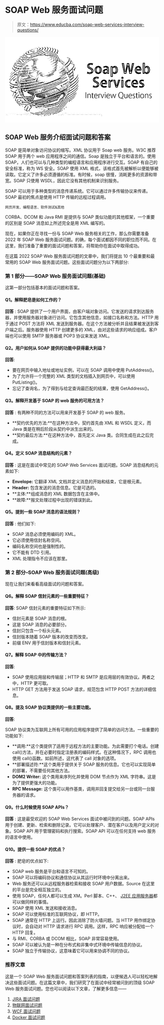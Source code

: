 # SOAP Web 服务面试问题

> 原文：<https://www.educba.com/soap-web-services-interview-questions/>

![soap web services interview questions](img/1116549a19d53528158f5099435db0af.png)



## SOAP Web 服务介绍面试问题和答案

SOAP 是简单对象访问协议的缩写。XML 协议用于 Soap web 服务。W3C 推荐 SOAP 用于两个 web 应用程序之间的通信。Soap 是独立于平台和语言的。使用 SOAP，人们也可以与几种类型的编程语言和应用程序进行交互。SOAP 有自己的安全标准，称为 WS 安全。SOAP 使用 XML 格式，该格式首先被解析以便能够被读取。它定义了许多必须遵循的标准。有时候，soap 很慢，消耗更多的资源和带宽。SOAP 只使用 WSDL，因此它没有其他机制来识别服务。

SOAP 可以用于多种类型的消息传递系统。它可以通过许多传输协议来传递。SOAP 最初的焦点是使用 HTTP 传输的远程过程调用。

<small>网页开发、编程语言、软件测试&其他</small>

CORBA、DCOM 和 Java RMI 是提供与 SOAP 类似功能的其他框架，一个重要的区别是 SOAP 消息如上所述完全是用 XML 编写的。

现在，如果你正在寻找一份与 SOAP Web 服务相关的工作，那么你需要准备 2022 年 SOAP Web 服务面试问题。的确，每个面试都因不同的职位而不同。在这里，我们准备了重要的面试问题和答案，将帮助你在面试中取得成功。

在这篇 2022 SOAP Web 服务面试问题的文章中，我们将提出 10 个最重要和最常用的 SOAP Web 服务面试问题。这些面试问题分为以下两部分:

### 第 1 部分——SOAP Web 服务面试问题(基础)

这第一部分包括基本的面试问题和答案。

#### Q1。解释肥皂是如何工作的？

**回答** :
SOAP 提供了一个用户界面，由客户端对象访问。它发送的请求到达服务器，并使用服务器对象进行访问。它包含其他信息，如接口名称和方法。HTTP 用于通过 POST 方法将 XML 发送到服务器。在这个方法被分析并且结果被发送到客户端之后。服务器使用 HTTP 创建更多的 XML，由对这些请求的响应组成。客户端也可以使用 SMTP 服务器或 POP3 协议来发送 XML。

#### Q2。用户如何从 SOAP 提供的功能中获得最大利益？

**回答**:

*   要在网页中输入地址或地址实例，可以在 SOAP 调用中使用 PutAddress()。
*   为了允许将一个完整的 XML 类型的文档插入到网页中，可以使用 PutListing()。
*   忘记了查询名，为了得到与给定查询最匹配的结果，使用 GetAddress()。

#### Q3。解释开发基于 SOAP 的 web 服务的可用方法？

**回答** :
有两种不同的方法可以用来开发基于 SOAP 的 web 服务。

*   **契约优先的方法:**在这种方法中，契约首先由 XML 和 WSDL 定义，而 Java 类是在稍后阶段从契约中派生出来的。
*   **契约最后方法:**在这种方法中，首先定义 Java 类。合同生成在此之后完成。

#### Q4。定义 SOAP 消息结构的元素？

**回答** :
这是在面试中常见的 SOAP Web Services 面试问题。SOAP 消息结构的元素如下:

*   **Envelope:** 它翻译 XML 文档并定义消息的开始和结束，它是根元素。
*   **Header:** 包含发送的消息信息。它是可选的。
*   **主体:**组成消息的 XML 数据包含在主体中。
*   **故障:**报文处理过程中出现的错误到此。

#### Q5。提到一些 SOAP 消息的语法规则？

**回答** :
他们如下:

*   SOAP 消息必须使用编码的 XML。
*   它必须使用信封名称空间。
*   编码名称空间也是强制性的。
*   它不能有 DTD 引用。
*   XML 处理指令不应该在那里。

### 第 2 部分–SOAP Web 服务面试问题(高级)

现在让我们来看看高级面试的问题和答案。

#### Q6。解释 SOAP 信封元素的一些重要特征？

**回答**:
SOAP 信封元素的重要特征如下所示:

*   信封元素是 SOAP 消息的根。
*   这是 SOAP 消息的必要部分。
*   信封只包含一个标头元素。
*   信封版本随着 SOAP 版本的改变而改变。
*   前缀 ENV 用于信封版本和信封元素。

#### Q7。解释 SOAP 中的传输方法？

**回答**:

*   SOAP 使用应用层和传输层；HTTP 和 SMTP 是应用层的有效协议。两者之中，HTTP 更可取。
*   HTTP GET 方法用于发送 SOAP 请求，规范包含 HTTP POST 方法的详细信息。

#### Q8。提及 SOAP 协议类提供的一些主要功能。

**回答**:

SOAP 协议类为互联网上所有可用的应用程序提供了简单的访问方法。一些重要的功能如下:

*   **调用:**这个类提供了适用于远程方法的主要功能。为此需要打个电话。创建 call()方法，并在必要时指定注册表的编码样式。在这种情况下，RPC 调用也使用 call()函数。如前所述，这代表了 call 对象的选项。
*   **部署描述符:**这个类用于提供关于 SOAP 服务的信息。它也可以实现简单的部署，不需要任何其他方法。
*   **DOM2 Writer:** 这个类用来序列化并使用 DOM 节点作为 XML 字符串。这是为了提供更强大的功能。
*   **RPC Message:** 这个类可以用作基类，调用并回复提交给另一台或同一台服务器的请求。

#### Q9。什么时候使用 SOAP APIs？

**回答** :
这是最受欢迎的 SOAP Web Services 面试中被问到的问题。SOAP APIs 用于创建、更新、检索和删除记录。它可以处理客户、潜在客户以及用户定义的对象。SOAP API 用于管理密码和执行搜索。SOAP API 可以在任何支持 web 服务的语言中使用。

#### Q10。提供一些 SOAP 的优点？

**回答** :
肥皂的优点如下:

*   SOAP web 服务是平台和语言不可知的。
*   SOAP 可以将编码协议和通信协议从其运行时环境中分离出来。
*   Web 服务还可以从远程服务器检索和接收 SOAP 用户数据。Source 在这里的平台是完全相互独立的。
*   使用 SOAP，任何人都可以生成 XM。Perl 脚本、C++、 [J2EE 应用服务器](https://www.educba.com/j2ee-interview-questions/)都可以做同样的事情。
*   SOAP 使用 XML 发送和接收消息。
*   SOAP 可以使用标准的互联网协议，即 HTTP。
*   SOAP 通常在 HTTP 上运行。因此消除了防火墙问题。当 HTTP 用作绑定协议时，会自动对 HTTP 请求进行 RPC 调用。这样，RPC 响应被分配给一个 HTTP 回复。
*   与 RMI、CORBA 或 DCOM 相比，SOAP 非常容易使用。
*   SOAP 可以被认为是一种在分布式和非集中式环境中传输信息的协议。
*   SOAP 独立于传输协议，这意味着它可以用来协调不同的协议。

### 推荐文章

这是一个 SOAP Web 服务面试问题和答案列表的指南，以便候选人可以轻松地解决这些面试问题。在这篇文章中，我们研究了在面试中经常被问到的顶级 SOAP Web 服务面试问题。您也可以阅读以下文章，了解更多信息——

1.  [JIRA 面试问题](https://www.educba.com/jira-interview-questions/)
2.  [物联网面试问题](https://www.educba.com/iot-interview-questions/)
3.  [WCF 面试问题](https://www.educba.com/wcf-interview-questions/)
4.  [Docker 面试问题](https://www.educba.com/docker-interview-questions/)





